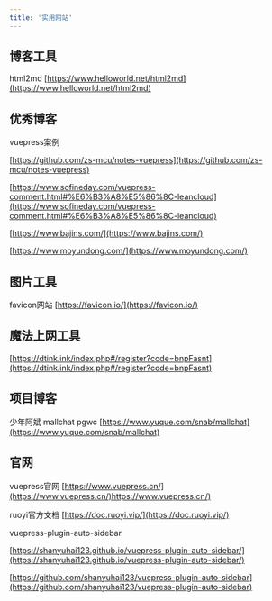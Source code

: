 ```yaml
---
title: '实用网站'
---
```


## 博客工具

html2md
[https://www.helloworld.net/html2md](https://www.helloworld.net/html2md)



## 优秀博客

vuepress案例

[https://github.com/zs-mcu/notes-vuepress](https://github.com/zs-mcu/notes-vuepress)

[https://www.sofineday.com/vuepress-comment.html#%E6%B3%A8%E5%86%8C-leancloud](https://www.sofineday.com/vuepress-comment.html#%E6%B3%A8%E5%86%8C-leancloud)

[https://www.bajins.com/](https://www.bajins.com/)

[https://www.moyundong.com/](https://www.moyundong.com/)

## 图片工具

favicon网站
[https://favicon.io/](https://favicon.io/)


## 魔法上网工具

[https://dtink.ink/index.php#/register?code=bnpFasnt](https://dtink.ink/index.php#/register?code=bnpFasnt)



## 项目博客
少年阿斌 mallchat pgwc
[https://www.yuque.com/snab/mallchat](https://www.yuque.com/snab/mallchat)



## 官网

vuepress官网
[https://www.vuepress.cn/](https://www.vuepress.cn/)https://www.vuepress.cn/)

ruoyi官方文档
[https://doc.ruoyi.vip/](https://doc.ruoyi.vip/)

vuepress-plugin-auto-sidebar

[https://shanyuhai123.github.io/vuepress-plugin-auto-sidebar/](https://shanyuhai123.github.io/vuepress-plugin-auto-sidebar/)

[https://github.com/shanyuhai123/vuepress-plugin-auto-sidebar](https://github.com/shanyuhai123/vuepress-plugin-auto-sidebar)


